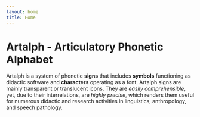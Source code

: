 ```yaml
---
layout: home
title: Home
---
```


# Artalph - Articulatory Phonetic Alphabet

Artalph is a system of phonetic **signs** that includes **symbols** functioning as didactic software and **characters**
operating as a font. Artalph signs are mainly transparent or translucent icons. They are *easily comprehensible*, yet,
due to their interrelations, are *highly precise*, which renders them useful for numerous didactic and research activities
in linguistics, anthropology, and speech pathology.
